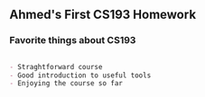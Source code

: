 ## Ahmed's First CS193 Homework


### Favorite things about CS193
```markdown

- Straghtforward course
- Good introduction to useful tools
- Enjoying the course so far

```
